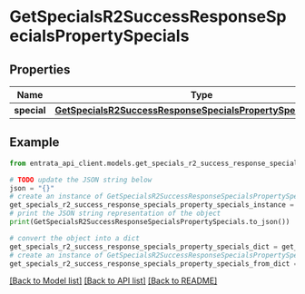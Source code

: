 # GetSpecialsR2SuccessResponseSpecialsPropertySpecials


## Properties

Name | Type | Description | Notes
------------ | ------------- | ------------- | -------------
**special** | [**GetSpecialsR2SuccessResponseSpecialsPropertySpecialsSpecial**](GetSpecialsR2SuccessResponseSpecialsPropertySpecialsSpecial.md) |  | 

## Example

```python
from entrata_api_client.models.get_specials_r2_success_response_specials_property_specials import GetSpecialsR2SuccessResponseSpecialsPropertySpecials

# TODO update the JSON string below
json = "{}"
# create an instance of GetSpecialsR2SuccessResponseSpecialsPropertySpecials from a JSON string
get_specials_r2_success_response_specials_property_specials_instance = GetSpecialsR2SuccessResponseSpecialsPropertySpecials.from_json(json)
# print the JSON string representation of the object
print(GetSpecialsR2SuccessResponseSpecialsPropertySpecials.to_json())

# convert the object into a dict
get_specials_r2_success_response_specials_property_specials_dict = get_specials_r2_success_response_specials_property_specials_instance.to_dict()
# create an instance of GetSpecialsR2SuccessResponseSpecialsPropertySpecials from a dict
get_specials_r2_success_response_specials_property_specials_from_dict = GetSpecialsR2SuccessResponseSpecialsPropertySpecials.from_dict(get_specials_r2_success_response_specials_property_specials_dict)
```
[[Back to Model list]](../README.md#documentation-for-models) [[Back to API list]](../README.md#documentation-for-api-endpoints) [[Back to README]](../README.md)


